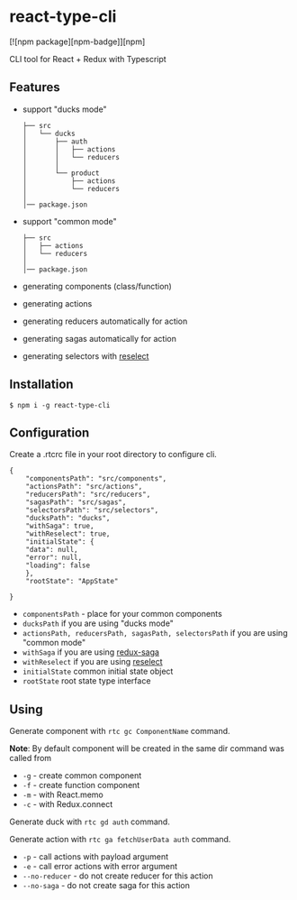 # react-type-cli
[![npm package][npm-badge]][npm]

CLI tool for React + Redux with Typescript

## Features

* support "ducks mode"
    ```
    ├── src
    │   └── ducks
    │       ├── auth
    │       │   ├── actions
    │       │   └── reducers
    │       │
    │       └── product
    │           ├── actions
    │           └── reducers
    │
    │── package.json
    ```
* support "common mode"
    ```
    ├── src
    │   ├── actions
    │   └── reducers
    │      
    │── package.json
    ```
    
* generating components (class/function)
* generating actions 
* generating reducers automatically for action
* generating sagas automatically for action
* generating selectors with [reselect](https://www.npmjs.com/package/reselect)

## Installation
    $ npm i -g react-type-cli
    
## Configuration
Create a .rtcrc file in your root directory to configure cli.
```
{
    "componentsPath": "src/components",
    "actionsPath": "src/actions",
    "reducersPath": "src/reducers",
    "sagasPath": "src/sagas",
    "selectorsPath": "src/selectors",
    "ducksPath": "ducks",
    "withSaga": true,
    "withReselect": true,
    "initialState": {
    "data": null,
    "error": null,
    "loading": false
    },
    "rootState": "AppState"

}
```

- `componentsPath` - place for your common components
- `ducksPath` if you are using "ducks mode"
- `actionsPath, reducersPath, sagasPath, selectorsPath` if you are using "common mode"
- `withSaga` if you are using [redux-saga](https://www.npmjs.com/package/redux-saga)
- `withReselect` if you are using [reselect](https://www.npmjs.com/package/reselect)
- `initialState` common initial state object
- `rootState` root state type interface

## Using

Generate component with `rtc gc ComponentName` command.

**Note**: By default component will be created in the same dir command was called from

* `-g` - create common component
* `-f` - create function component
* `-m` - with React.memo
* `-c` - with Redux.connect


Generate duck with `rtc gd auth` command.

Generate action with `rtc ga fetchUserData auth` command.

* `-p` - call actions with payload argument
* `-e` - call error actions with error argument
* `--no-reducer` - do not create reducer for this action
* `--no-saga` - do not create saga for this action

 
